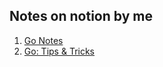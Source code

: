 ## Notes on notion by me
1. [Go Notes](https://bhairavisanskriti.notion.site/GOlang-problems-4221351026f74b35b6c2987a83e440aa)
2. [Go: Tips & Tricks](https://bhairavisanskriti.notion.site/Go-lang-Cool-things-c2c057f6d4cc4964a38c89652277edf6)
